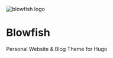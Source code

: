 ![blowfish logo](https://github.com/nunocoracao/blowfish/blob/main/logo.png?raw=true)

# Blowfish
Personal Website &amp; Blog Theme for Hugo
